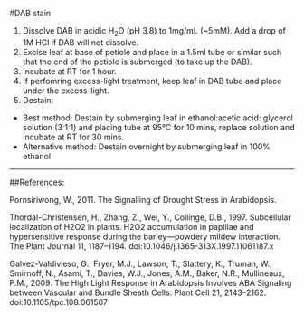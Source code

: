 #DAB stain

1. Dissolve DAB in acidic H<sub>2</sub>O (pH 3.8) to 1mg/mL (~5mM).  Add a drop of 1M HCl if DAB will not dissolve.
2. Excise leaf at base of petiole and place in a 1.5ml tube or similar such that the end of the petiole is submerged (to take up the DAB).
3. Incubate at RT for 1 hour.
4. If perfomring excess-light treatment, keep leaf in DAB tube and place under the excess-light.
5. Destain:
  * Best method: Destain by submerging leaf in ethanol:acetic acid: glycerol solution (3:1:1) and placing tube at 95°C for 10 mins, replace solution and incubate at RT for 30 mins.
  * Alternative method: Destain overnight by submerging leaf in 100% ethanol
  
___
  
##References:

Pornsiriwong, W., 2011. The Signalling of Drought Stress in Arabidopsis.

Thordal-Christensen, H., Zhang, Z., Wei, Y., Collinge, D.B., 1997. Subcellular localization of H2O2 in plants. H2O2 accumulation in papillae and hypersensitive response during the barley—powdery mildew interaction. The Plant Journal 11, 1187–1194. doi:10.1046/j.1365-313X.1997.11061187.x

Galvez-Valdivieso, G., Fryer, M.J., Lawson, T., Slattery, K., Truman, W., Smirnoff, N., Asami, T., Davies, W.J., Jones, A.M., Baker, N.R., Mullineaux, P.M., 2009. The High Light Response in Arabidopsis Involves ABA Signaling between Vascular and Bundle Sheath Cells. Plant Cell 21, 2143–2162. doi:10.1105/tpc.108.061507
